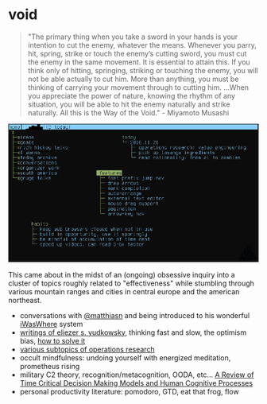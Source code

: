 # void

> "The primary thing when you take a sword in your hands is your intention to cut the enemy, whatever the means. Whenever you parry, hit, spring, strike or touch the enemy’s cutting sword, you must cut the enemy in the same movement. It is essential to attain this. If you think only of hitting, springing, striking or touching the enemy, you will not be able actually to cut him. More than anything, you must be thinking of carrying your movement through to cutting him. ...When you appreciate the power of nature, knowing the rhythm of any situation, you will be able to hit the enemy naturally and strike naturally. All this is the Way of the Void." - Miyamoto Musashi

![](/demo.gif)

This came about in the midst of an (ongoing) obsessive inquiry into a
cluster of topics roughly related to "effectiveness" while stumbling
through various mountain ranges and cities in central europe and the
american northeast.

* conversations with [@matthiasn](https://github.com/matthiasn) and being introduced to his wonderful [iWasWhere](https://github.com/matthiasn/iWasWhere) system
* [writings of eliezer s. yudkowsky](https://wiki.lesswrong.com/wiki/Rationality:_From_AI_to_Zombies), thinking fast and slow, the optimism bias, [how to solve it](https://en.wikipedia.org/wiki/How_to_Solve_It)
* [various subtopics of operations research](https://en.wikipedia.org/wiki/Operations_research#Problems_addressed)
* occult mindfulness: undoing yourself with energized meditation, prometheus rising
* military C2 theory, recognition/metacognition, OODA, etc... [A Review of Time Critical Decision Making Models and 
Human Cognitive Processes](https://pdfs.semanticscholar.org/2eb9/e12955dfafd4ab5d9337b416e31f5afca834.pdf)
* personal productivity literature: pomodoro, GTD, eat that frog, flow
